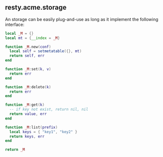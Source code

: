 ## resty.acme.storage

An storage can be easily plug-and-use as long as it implement the following interface:

```lua
local _M = {}
local mt = {__index = _M}

function _M.new(conf)
  local self = setmetatable({}, mt)
  return self, err
end

function _M:set(k, v)
  return err
end

function _M:delete(k)
  return err
end

function _M:get(k)
  -- if key not exist, return nil, nil
  return value, err
end

function _M:list(prefix)
  local keys = { "key1", "key2" }
  return keys, err
end

return _M
```
